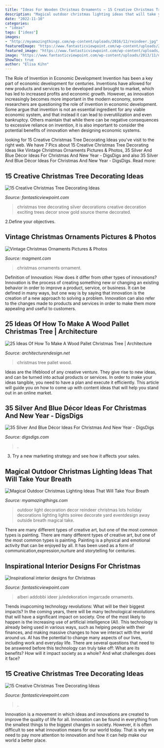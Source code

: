 ```yaml
---
title: "Ideas For Wooden Christmas Ornaments ~ 15 Creative Christmas Tree Decorating Ideas"
description: "Magical outdoor christmas lighting ideas that will take your breath"
date: "2022-11-10"
categories:
- "ideas"
tags: ["ideas"]
images:
- "http://myamazingthings.com/wp-content/uploads/2016/12/reindeer.jpg"
featuredImage: "https://www.fantasticviewpoint.com/wp-content/uploads/2014/12/Cool-Christmas-Tree-Decorating-Ideas-Image1-600x906.jpg"
featured_image: "https://www.fantasticviewpoint.com/wp-content/uploads/2013/11/decorating-christmas-tree06.jpg"
image: "https://www.fantasticviewpoint.com/wp-content/uploads/2013/11/decorating-christmas-tree06.jpg"
ShowToc: true
author: "Elisa Kihn"
---
```



The Role of Invention in Economic Development
Invention has been a key part of economic development for centuries. Inventions have allowed for new products and services to be developed and brought to market, which has led to increased profits and economic growth. 
However, as innovation increasingly becomes more important in the modern economy, some researchers are questioning the role of invention in economic development. Some argue that invention is not an essential ingredient for any viable economic system, and that instead it can lead to overutilization and even bankruptcy. Others maintain that while there can be negative consequences to excessive reliance on invention, it is also important to consider the potential benefits of innovation when designing economic systems.

	

		
looking for 15 Creative Christmas Tree Decorating Ideas you've visit to the right web. We have 7 Pics about 15 Creative Christmas Tree Decorating Ideas like Vintage Christmas Ornaments Pictures &amp; Photos, 35 Silver And Blue Décor Ideas For Christmas And New Year - DigsDigs and also 35 Silver And Blue Décor Ideas For Christmas And New Year - DigsDigs. Read more:
		
    
## 15 Creative Christmas Tree Decorating Ideas

<img loading=lazy src="http://www.fantasticviewpoint.com/wp-content/uploads/2013/11/exciting-silver-and-white-christmas-tree-decorations-1.jpg" onerror="this.onerror=null;this.src='https://tse1.mm.bing.net/th?id=OIP.3zCIEwxnLtxMn7scKpr4KAHaJ7&amp;pid=15.1';" alt="15 Creative Christmas Tree Decorating Ideas">

_Source: fantasticviewpoint.com_

>christmas tree decorating silver decorations creative decoration exciting trees decor snow gold source theme decorated. 

	

2.Define your objectives.

    
## Vintage Christmas Ornaments Pictures &amp; Photos

<img loading=lazy src="http://magment.com/wp-content/uploads/2015/11/Vintage-Christmas-Ornament-11.jpeg" onerror="this.onerror=null;this.src='https://tse4.mm.bing.net/th?id=OIP.-IE8Fn9jrGtS-_ks0QLldAHaJ4&amp;pid=15.1';" alt="Vintage Christmas Ornaments Pictures &amp; Photos">

_Source: magment.com_

>christmas ornaments ornament. 

	

Definition of Innovation: How does it differ from other types of innovations?
Innovation is the process of creating something new or changing an existing behavior in order to improve a product, service, or business. It can be defined in many ways, but one way is by saying that innovation is the creation of a new approach to solving a problem. Innovation can also refer to the changes made to products and services in order to make them more appealing and useful to customers.

    
## 25 Ideas Of How To Make A Wood Pallet Christmas Tree | Architecture

<img loading=lazy src="http://cdn.architecturendesign.net/wp-content/uploads/2015/12/AD-Ideas-Of-How-To-Make-A-Wood-Pallet-Christmas-Tree-04.jpg" onerror="this.onerror=null;this.src='https://tse3.mm.bing.net/th?id=OIP.1fjFt8ABfLcTyf3dK2ndrwHaK3&amp;pid=15.1';" alt="25 Ideas Of How To Make A Wood Pallet Christmas Tree | Architecture">

_Source: architecturendesign.net_

>christmas tree pallet wood. 

	

Ideas are the lifeblood of any creative venture. They give rise to new ideas, and can be turned into actual products or services. In order to make your ideas tangible, you need to have a plan and execute it efficiently. This article will guide you on how to come up with content ideas that will help you stand out in an online market.

    
## 35 Silver And Blue Décor Ideas For Christmas And New Year - DigsDigs

<img loading=lazy src="https://www.digsdigs.com/photos/charming-silver-and-blue-christmas-decor-ideas-25.jpg" onerror="this.onerror=null;this.src='https://tse2.mm.bing.net/th?id=OIP.kk6J4Q7DDb5WOVXD1Mj2owHaNN&amp;pid=15.1';" alt="35 Silver And Blue Décor Ideas For Christmas And New Year - DigsDigs">

_Source: digsdigs.com_

>. 

	

3. Try a new marketing strategy and see how it affects your sales.

    
## Magical Outdoor Christmas Lighting Ideas That Will Take Your Breath

<img loading=lazy src="http://myamazingthings.com/wp-content/uploads/2016/12/reindeer.jpg" onerror="this.onerror=null;this.src='https://tse1.mm.bing.net/th?id=OIP.-G462sMY9w6CN3FYhEuKBAHaKu&amp;pid=15.1';" alt="Magical Outdoor Christmas Lighting Ideas That Will Take Your Breath">

_Source: myamazingthings.com_

>outdoor light decoration decor reindeer christmas lots holiday decorations lighting lights soiree decorate yard eventdesign away outside breath magical take. 

	

There are many different types of creative art, but one of the most common types is painting.
There are many different types of creative art, but one of the most common types is painting. Painting is a physical and emotional activity that can be enjoyed by all. It has been used as a form of communication,expression,nurture and storytelling for centuries.

    
## Inspirational Interior Designs For Christmas

<img loading=lazy src="https://www.fantasticviewpoint.com/wp-content/uploads/2014/12/Cool-Christmas-Tree-Decorating-Ideas-Image1-600x906.jpg" onerror="this.onerror=null;this.src='https://tse3.mm.bing.net/th?id=OIP.q5SWdO_zfDccOelEuzMgTQHaLL&amp;pid=15.1';" alt="Inspirational interior designs for Christmas">

_Source: fantasticviewpoint.com_

>alberi addobbi ideer juledekoration imgarcade ornaments. 

	

Trends inupcoming technology revolutions: What will be their biggest impacts?
In the coming years, there will be many technological revolutions that will have a significant impact on society. One of the most likely to happen is the increasing use of artificial intelligence (AI). This technology is already being used in various ways, such as helping people with their finances, and making massive changes to how we interact with the world around us. AI has the potential to change many aspects of our lives, including work and everyday life. There are several questions that need to be answered before this technology can truly take off: What are its benefits? How will it impact society as a whole? And what challenges does it face?

    
## 15 Creative Christmas Tree Decorating Ideas

<img loading=lazy src="https://www.fantasticviewpoint.com/wp-content/uploads/2013/11/decorating-christmas-tree06.jpg" onerror="this.onerror=null;this.src='https://tse3.mm.bing.net/th?id=OIP.lBQMU2UKaCSZoGXpiUO0yAHaJ4&amp;pid=15.1';" alt="15 Creative Christmas Tree Decorating Ideas">

_Source: fantasticviewpoint.com_

>. 

	

Innovation is a movement in which ideas and innovations are created to improve the quality of life for all. Innovation can be found in everything from the smallest things to the biggest changes in society. However, it is often difficult to see what innovation means for our world today. That is why we need to pay more attention to innovation and how it can help make our world a better place.

